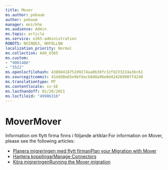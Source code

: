 ```yaml
---
title: Mover
ms.author: pebaum
author: pebaum
manager: mnirkhe
ms.audience: Admin
ms.topic: article
ms.service: o365-administration
ROBOTS: NOINDEX, NOFOLLOW
localization_priority: Normal
ms.collection: Adm_O365
ms.custom:
- "9001486"
- "3522"
ms.openlocfilehash: 43868418752d9274aa0b30fc32fd233224a3bc61
ms.sourcegitcommit: 41ddd8e65e9bfdacb6d8a96e0d42426998ffd2d0
ms.translationtype: MT
ms.contentlocale: sv-SE
ms.lasthandoff: 01/26/2021
ms.locfileid: "49986316"
---
```

# <a name="mover"></a><span data-ttu-id="fbce8-102">Mover</span><span class="sxs-lookup"><span data-stu-id="fbce8-102">Mover</span></span>

<span data-ttu-id="fbce8-103">Information om flytt firma finns i följande artiklar:</span><span class="sxs-lookup"><span data-stu-id="fbce8-103">For information on Mover, please see the following articles:</span></span>

- [<span data-ttu-id="fbce8-104">Planera migreringen med flytt firman</span><span class="sxs-lookup"><span data-stu-id="fbce8-104">Plan your Migration with Mover</span></span>](https://docs.microsoft.com/sharepointmigration/mover-plan-migration)
- [<span data-ttu-id="fbce8-105">Hantera kopplingar</span><span class="sxs-lookup"><span data-stu-id="fbce8-105">Manage Connectors</span></span>](https://docs.microsoft.com/sharepointmigration/mover-manage-connectors)
- [<span data-ttu-id="fbce8-106">Köra migreringen</span><span class="sxs-lookup"><span data-stu-id="fbce8-106">Running the Mover migration</span></span>](https://docs.microsoft.com/sharepointmigration/mover-running-migration)
